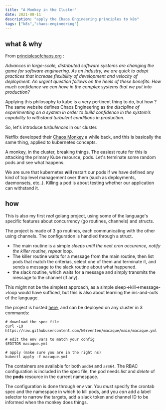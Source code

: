 ```yaml
---
title: "A Monkey in the Cluster"
date: 2021-08-11
description: "apply the Chaos Engineering principles to k8s"
tags: ["k8s","chaos-engineering"]
---
```


## what & why 

From [principlesofchaos.org](https://principlesofchaos.org) :

*Advances in large-scale, distributed software systems are changing the game for software engineering. As an industry, we are quick to adopt practices that increase flexibility of development and velocity of deployment. An urgent question follows on the heels of these benefits: How much confidence we can have in the complex systems that we put into production?*

Applying this philosophy to kube is a very pertinent thing to do, but how ? The same website defines Chaos Engineering as *the discipline of experimenting on a system in order to build confidence in the system’s capability to withstand turbulent conditions in production.* 

So, let's introduce _turbulences_ in our cluster. 

Netflix developed their [Chaos Monkey](https://netflix.github.io/chaosmonkey/) a while back, and this is basically the same thing, applied to kubernetes concepts.

A monkey, in the cluster, breaking things. The easiest route for this is attacking the primary Kube resource, pods. Let's terminate some random pods and see what happens.

We are sure that kubernetes __will__ restart our pods if we have defined any kind of top level management over them (such as deployments, daemonsets, etc..). Killing a pod is about testing whether our application can withstand it. 

## how

This is also my first *real* golang project, using some of the language's specific features about concurrency (go routines, channels) and structs.

The project is made of 3 go routines, each communicating with the other using channels. The configuration is handled through a struct.

- The main routine is a simple _sleeps until the next cron occurence, notify the killer routine, repeat_ loop.
- The killer routine waits for a message from the main routine, then list pods that match the criterias, select one of them and terminate it, and sends a message to the slack routine about what happened.
- the slack routine, which waits for a message and simply transmits the message to the channel (if any).

This might not be the simplest approach, as a simple sleep->kill->message->loop would have sufficed, but this is also about learning the ins-and-outs of the language.

the project is hosted [here](https://github.com/k0rventen/macaque), and can be deployed on any cluster in 3 commands:

```
# download the spec file
curl -LO https://raw.githubusercontent.com/k0rventen/macaque/main/macaque.yml

# edit the env vars to match your config
$EDITOR macaque.yml

# apply (make sure you are in the right ns)
kubectl apply -f macaque.yml
```

The containers are available for both `amd64` and `arm64`. The RBAC configuration is included in the spec file, the pod needs _list_ and _delete_ of the __pods__ resource in the current namespace.

The configuration is done through env var. You _must_ specify the crontab spec and the namespace in which to kill pods, and you _can_ add a label selector to narrow the targets, add a slack token and channel ID to be informed when the monkey does things.


